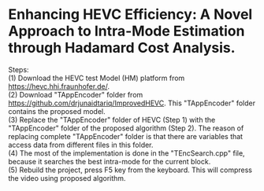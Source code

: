 # Enhancing HEVC Efficiency: A Novel Approach to Intra-Mode Estimation through Hadamard Cost Analysis.
Steps: <br>
(1) Download the HEVC test Model (HM) platform from https://hevc.hhi.fraunhofer.de/. <br>
(2) Download "TAppEncoder" folder from https://github.com/drjunaidtariq/ImprovedHEVC. This "TAppEncoder" folder contains the proposed model. <br>
(3) Replace the "TAppEncoder" folder of HEVC (Step 1) with the "TAppEncoder" folder of the proposed algorithm (Step 2). The reason of replacing complete "TAppEncoder" folder is that there are variables that access data from different files in this folder. <br>
(4) The most of the implementation is done in the "TEncSearch.cpp" file, because it searches the best intra-mode for the current block. <br>
(5) Rebuild the project, press F5 key from the keyboard. This will compress the video using proposed algorithm.
